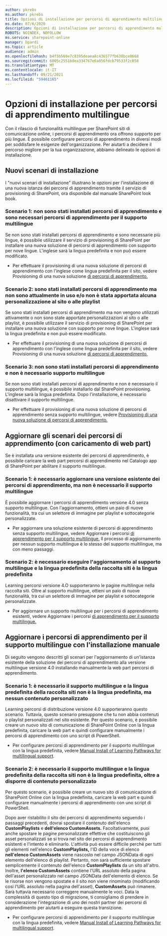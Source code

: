 ```yaml
---
author: pkrebs
ms.author: pkrebs
title: Opzioni di installazione per percorsi di apprendimento multilingue
ms.date: 07/6/2020
description: Opzioni di installazione per percorsi di apprendimento multilingue
ROBOTS: NOINDEX, NOFOLLOW
ms.service: sharepoint-online
manager: bpardi
ms.topic: article
audience: admin
ms.openlocfilehash: b4f5b569e7c8395deaea8c436577fb630bce0668
ms.sourcegitcommit: 6005c2551bdea334767e6a056fdcb79533f2c858
ms.translationtype: MT
ms.contentlocale: it-IT
ms.lasthandoff: 09/21/2021
ms.locfileid: "59461165"
---
```

# <a name="setup-options-for-pathways-for-multilingual-learning"></a>Opzioni di installazione per percorsi di apprendimento multilingue
Con il rilascio di funzionalità multilingue per SharePoint siti di comunicazione online, i percorsi di apprendimento ora offrono supporto per più lingue. È possibile configurare percorsi di apprendimento in diversi modi per soddisfare le esigenze dell'organizzazione. Per aiutarti a decidere il percorso migliore per la tua organizzazione, abbiamo delineato le opzioni di installazione. 

## <a name="new-install-scenarios"></a>Nuovi scenari di installazione
I "nuovi scenari di installazione" illustrano le opzioni per l'installazione di una nuova istanza dei percorsi di apprendimento tramite il servizio di provisioning di SharePoint, ora disponibile dal manuale SharePoint look book.

### <a name="scenario-1-we-have-not-installed-learning-pathways-and-need-learning-pathways-multilingual-support"></a>Scenario 1: non sono stati installati percorsi di apprendimento e sono necessari percorsi di apprendimento per il supporto multilingue 
Se non sono stati installati percorsi di apprendimento e sono necessarie più lingue, è possibile utilizzare il servizio di provisioning di SharePoint per installare una nuova soluzione di percorsi di apprendimento con supporto per nove lingue. L'inglese sarà la lingua predefinita e non può essere modificato. 
- Per effettuare il provisioning di una nuova soluzione di percorsi di apprendimento con l'inglese come lingua predefinita per il sito, vedere Provisioning di una nuova soluzione [di percorsi di apprendimento.](custom_provision_ml.md)

### <a name="scenario-2-we-installed-learning-pathways-but-arent-currently-using-it-andor-havent-made-any-customization-to-the-site-or-playlists"></a>Scenario 2: sono stati installati percorsi di apprendimento ma non sono attualmente in uso e/o non è stata apportata alcuna personalizzazione al sito o alle playlist 
Se sono stati installati percorsi di apprendimento ma non vengono utilizzati attivamente o non sono state apportate personalizzazioni al sito o alle playlist, è possibile utilizzare il servizio di provisioning di SharePoint per installare una nuova soluzione con supporto per nove lingue. L'inglese sarà la lingua predefinita e non può essere modificato. 
- Per effettuare il provisioning di una nuova soluzione di percorsi di apprendimento con l'inglese come lingua predefinita per il sito, vedere Provisioning di una nuova soluzione [di percorsi di apprendimento.](custom_provision_ml.md)

### <a name="scenario-3-we-havent-installed-learning-pathways-and-dont-need-multilingual-support"></a>Scenario 3: non sono stati installati percorsi di apprendimento e non è necessario supporto multilingue 
Se non sono stati installati percorsi di apprendimento e non è necessario il supporto multilingue, è possibile installarlo dal SharePoint provisioning. L'inglese sarà la lingua predefinita. Dopo l'installazione, è necessario disattivare il supporto multilingue. 
- Per effettuare il provisioning di una nuova soluzione di percorsi di apprendimento senza supporto multilingue, vedere [Provisioning di una nuova soluzione di percorsi di apprendimento.](custom_provision_ml.md)

## <a name="update-learning-pathways-with-a-web-part-upload-scenarios"></a>Aggiornare gli scenari dei percorsi di apprendimento (con caricamento di web part)
Se è installata una versione esistente dei percorsi di apprendimento, è possibile caricare la web part percorsi di apprendimento nel Catalogo app di SharePoint per abilitare il supporto multilingue. 

### <a name="scenario-1-we-need-to-upgrade-an-existing-version-of-learning-pathways-but-dont-need-multilingual-support"></a>Scenario 1: è necessario aggiornare una versione esistente dei percorsi di apprendimento, ma non è necessario il supporto multilingue
È possibile aggiornare i percorsi di apprendimento versione 4.0 senza supporto multilingue. Con l'aggiornamento, ottieni un paio di nuove funzionalità, tra cui un selettore di immagine per playlist e sottocategorie personalizzate. 

- Per aggiornare una soluzione esistente di percorsi di apprendimento senza supporto multilingue, vedere Aggiornare i percorsi [di apprendimento per il supporto multilingue.](custom_update_ml.md) Il processo di aggiornamento per nessun supporto multilingue è lo stesso del supporto multilingue, ma con meno passaggi. 

### <a name="scenario-2-we-need-to-upgrade-to-multilingual-support-and-the-default-language-of-the-site-collection-is-our-default-language"></a>Scenario 2: è necessario eseguire l'aggiornamento al supporto multilingue e la lingua predefinita della raccolta siti è la lingua predefinita
Learning percorsi versione 4.O supporteranno le pagine multilingue nella raccolta siti. Oltre al supporto multilingue, ottieni un paio di nuove funzionalità, tra cui un selettore di immagine per playlist e sottocategorie personalizzate. 
- Per aggiornare un supporto multilingue per i percorsi di apprendimento esistenti, vedere Aggiornare i percorsi [di apprendimento per il supporto multilingue.](custom_update_ml.md) 

## <a name="update-learning-pathways-for-multilingual-support-with-manual-install"></a>Aggiornare i percorsi di apprendimento per il supporto multilingue con l'installazione manuale 
Di seguito vengono descritti gli scenari per l'aggiornamento di un'istanza esistente della soluzione dei percorsi di apprendimento alla versione multilingue versione 4.0 installando manualmente la web part percorsi di apprendimento. 

### <a name="scenario-1-we-need-multilingual-support-and-the-default-language-of-the-site-collection-is-not-our-default-language--no-custom-content"></a>Scenario 1: è necessario il supporto multilingue e la lingua predefinita della raccolta siti non è la lingua predefinita, ma nessun contenuto personalizzato 
Learning percorsi di distribuzione versione 4.0 supporteranno questo scenario. Tuttavia, questo scenario presuppone che tu non abbia contenuti o playlist personalizzati nel sito esistente. Per questo scenario, è possibile creare un nuovo sito di comunicazione di SharePoint Online con la lingua predefinita, caricare la web part e quindi configurare manualmente i percorsi di apprendimento con uno script di PowerShell. 
- Per configurare percorsi di apprendimento per il supporto multilingue con la lingua predefinita, vedere [Manual Install of Learning Pathways for multilingual support](custom_manualsetup_ml.md).

### <a name="scenario-2-we-need-multilingual-support-and-the-default-language-of-the-site-collection-is-not-our-default-language--plus-we-have-custom-content"></a>Scenario 2: è necessario il supporto multilingue e la lingua predefinita della raccolta siti non è la lingua predefinita, oltre a disporre di contenuto personalizzato 
Per questo scenario, è possibile creare un nuovo sito di comunicazione di SharePoint Online con la lingua predefinita, caricare la web part e quindi configurare manualmente i percorsi di apprendimento con uno script di PowerShell. 

Dopo aver ristabilito il sito dei percorsi di apprendimento seguendo i passaggi precedenti, dovrai spostare il contenuto dell'elenco **CustomPlaylists** e **dell'elenco CustomAssets.** Facoltativamente, puoi anche spostare le pagine personalizzate effettive che costituiscono gli asset personalizzati se si trova nel sito dei percorsi di apprendimento esistenti e l'intento è eliminarlo. L'attività può essere difficile perché per tutti gli elementi nell'elenco **CustomPlaylists,** l'ID della voce di elenco **nell'elenco CustomAssets** viene nascosto nel campo JSONData di ogni elemento dell'elenco di playlist. Pertanto, non sarà sufficiente spostare semplicemente il contenuto dell'elenco **CustomPlaylists** da un sito all'altro. Inoltre, **l'elenco CustomAssets** contiene l'URL assoluto della pagina dell'asset personalizzato nel campo JSONData dell'elemento di elenco. Se le risorse non vengono spostate e il sito non viene rinominato (modificando così l'URL assoluto nella pagina dell'asset), **CustomAssets** può rimanere. Sarà tuttavia necessario correggere manualmente le voci. Data la complessità di questo tipo di migrazione, ti consigliamo di prendere in considerazione l'integrazione di uno dei nostri partner dei percorsi di apprendimento per aiutarti a eseguire questa transizione.
- Per configurare percorsi di apprendimento per il supporto multilingue con la lingua predefinita, vedere [Manual Install of Learning Pathways for multilingual support](custom_manualsetup_ml.md).

